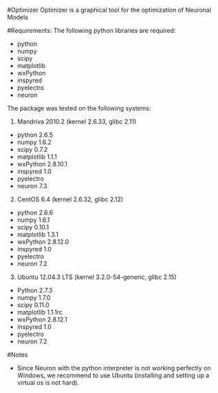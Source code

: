 #Optimizer
Optimizer is a graphical tool for the optimization of Neuronal Models

#Requirements:
The following python libraries are required:
- python
- numpy 
- scipy 
- matplotlib 
- wxPython 
- inspyred 
- pyelectro 
- neuron

The package was tested on the following systems:

1. Mandriva 2010.2 (kernel 2.6.33, glibc 2.11)
  - python 2.6.5
  - numpy 1.6.2
  - scipy 0.7.2
  - matplotlib 1.1.1
  - wxPython 2.8.10.1
  - inspyred 1.0
  - pyelectro
  - neuron 7.3

2. CentOS 6.4 (kernel 2.6.32, glibc 2.12)
  - python 2.6.6
  - numpy 1.6.1
  - scipy 0.10.1
  - matplotlib 1.3.1
  - wxPython 2.8.12.0
  - inspyred 1.0
  - pyelectro
  - neuron 7.2

3. Ubuntu 12.04.3 LTS (kernel 3.2.0-54-generic, glibc 2.15)
  - Python 2.7.3
  - numpy 1.7.0
  - scipy 0.11.0
  - matplotlib 1.1.1rc
  - wxPython 2.8.12.1
  - inspyred 1.0
  - pyelectro
  - neuron 7.2

#Notes
- Since Neuron with the python interpreter is not working perfectly on Windows,
we recommend to use Ubuntu (installing and setting up a virtual os is not hard).

